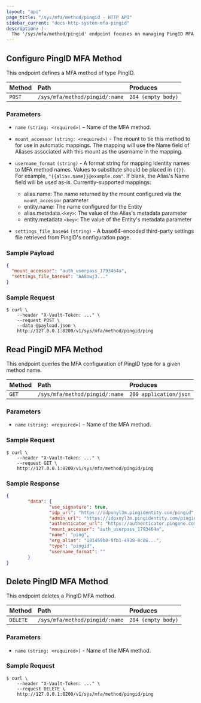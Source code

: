 ```yaml
---
layout: "api"
page_title: "/sys/mfa/method/pingid - HTTP API"
sidebar_current: "docs-http-system-mfa-pingid"
description: |-
  The '/sys/mfa/method/pingid' endpoint focuses on managing PingID MFA behaviors in Vault Enterprise.
---
```


## Configure PingID MFA Method

This endpoint defines a MFA method of type PingID.

| Method   | Path                           | Produces               |
| :------- | :----------------------------- | :--------------------- |
| `POST`   | `/sys/mfa/method/pingid/:name`   | `204 (empty body)`     |

### Parameters

- `name` `(string: <required>)` – Name of the MFA method.

- `mount_accessor` `(string: <required>)` - The mount to tie this method to for use in automatic mappings. The mapping will use the Name field of Aliases associated with this mount as the username in the mapping.

- `username_format` `(string)` - A format string for mapping Identity names to MFA method names. Values to substitute should be placed in `{{}}`. For example, `"{{alias.name}}@example.com"`. If blank, the Alias's Name field will be used as-is. Currently-supported mappings:
  - alias.name: The name returned by the mount configured via the `mount_accessor` parameter
  - entity.name: The name configured for the Entity
  - alias.metadata.`<key>`: The value of the Alias's metadata parameter
  - entity.metadata.`<key>`: The value of the Entity's metadata parameter

- `settings_file_base64` `(string)` - A base64-encoded third-party settings file retrieved from PingID's configuration page.

### Sample Payload

```json
{
  "mount_accessor": "auth_userpass_1793464a",
  "settings_file_base64": "AA8owj3..."
}
```

### Sample Request

```
$ curl \
    --header "X-Vault-Token: ..." \
    --request POST \
    --data @payload.json \
    http://127.0.0.1:8200/v1/sys/mfa/method/pingid/ping
```

## Read PingiD MFA Method

This endpoint queries the MFA configuration of PingID type for a given method
name.

| Method   | Path                           | Produces                 |
| :------- | :----------------------------- | :----------------------- |
| `GET`    | `/sys/mfa/method/pingid/:name`   | `200 application/json`   |

### Parameters

- `name` `(string: <required>)` – Name of the MFA method.

### Sample Request

```
$ curl \
    --header "X-Vault-Token: ..." \
    --request GET \
    http://127.0.0.1:8200/v1/sys/mfa/method/pingid/ping

```

### Sample Response

```json
{
        "data": {
                "use_signature": true,
                "idp_url": "https://idpxnyl3m.pingidentity.com/pingid",
                "admin_url": "https://idpxnyl3m.pingidentity.com/pingid",
                "authenticator_url": "https://authenticator.pingone.com/pingid/ppm",
                "mount_accessor": "auth_userpass_1793464a",
                "name": "ping",
                "org_alias": "181459b0-9fb1-4938-8c86...",
                "type": "pingid",
                "username_format": ""
        }
}
```
## Delete PingID MFA Method

This endpoint deletes a PingID MFA method.

| Method   | Path                           | Produces                 |
| :------- | :----------------------------- | :----------------------- |
| `DELETE` | `/sys/mfa/method/pingid/:name`   | `204 (empty body)`       |


### Parameters

- `name` `(string: <required>)` - Name of the MFA method.

### Sample Request

```
$ curl \
    --header "X-Vault-Token: ..." \
    --request DELETE \
    http://127.0.0.1:8200/v1/sys/mfa/method/pingid/ping

```
